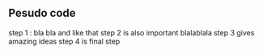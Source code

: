 ## Pesudo code

step 1 : bla bla and like that
step 2 is also important blalablala 
step 3 gives amazing ideas
step 4 is final step
